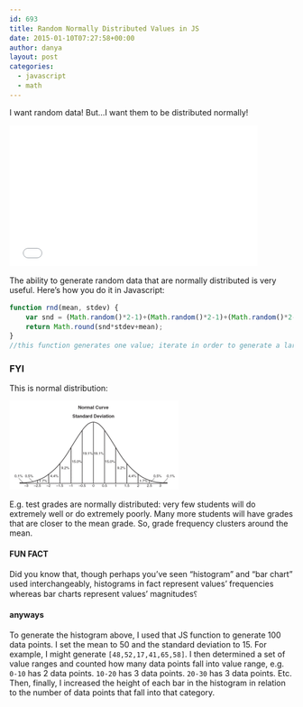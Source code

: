 ```yaml
---
id: 693
title: Random Normally Distributed Values in JS
date: 2015-01-10T07:27:58+00:00
author: danya
layout: post
categories:
  - javascript
  - math
---
```

I want random data! But&#8230;I want them to be distributed normally!

<iframe width="440" height="250" src='/assets/iframes/normal_distr.html' frameBorder='0'></iframe>

The ability to generate random data that are normally distributed is very useful. Here&#8217;s how you do it in Javascript:
<!--more-->
```javascript
function rnd(mean, stdev) {
	var snd = (Math.random()*2-1)+(Math.random()*2-1)+(Math.random()*2-1);
	return Math.round(snd*stdev+mean);
}
//this function generates one value; iterate in order to generate a large population of values
```

### FYI

This is normal distribution:

<a href="/assets/images/uploads/2015/01/normal_distr-e1420872547521.gif" rel='magnific'><img class="alignnone size-full wp-image-694" src="/assets/images/uploads/2015/01/normal_distr-e1420872547521.gif" alt="normal_distr" width="300" height="158" /></a>

E.g. test grades are normally distributed: very few students will do extremely well or do extremely poorly. Many more students will have grades that are closer to the mean grade. So, grade frequency clusters around the mean.

#### FUN FACT

Did you know that, though perhaps you&#8217;ve seen &#8220;histogram&#8221; and &#8220;bar chart&#8221; used interchangeably, histograms in fact represent values&#8217; frequencies whereas bar charts represent values&#8217; magnitudes⸮

#### anyways

To generate the histogram above, I used that JS function to generate 100 data points. I set the mean to 50 and the standard deviation to 15. For example, I might generate `[48,52,17,41,65,58]`. I then determined a set of value ranges and counted how many data points fall into value range, e.g. `0-10` has 2 data points. `10-20` has 3 data points. `20-30` has 3 data points. Etc. Then, finally, I increased the height of each bar in the histogram in relation to the number of data points that fall into that category.
